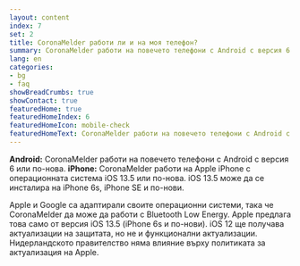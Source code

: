 ```yaml
---
layout: content
index: 7
set: 2
title: CoronaMelder работи ли и на моя телефон?
summary: CoronaMelder работи на повечето телефони с Android с версия 6 или по-нова и на iPhone с iOS 13.5 или по-нова.
lang: en
categories:
- bg
- faq
showBreadCrumbs: true
showContact: true
featuredHome: true
featuredHomeIndex: 6
featuredHomeIcon: mobile-check
featuredHomeText: CoronaMelder работи на повечето телефони с Android с версия 6 или по-нова и на iPhone с iOS 13.5 или по-нова.
---
```


**Android:** CoronaMelder работи на повечето телефони с Android с версия 6 или по-нова. 
**iPhone:** CoronaMelder работи на Apple iPhone с операционната система iOS 13.5 или по-нова. 
iOS 13.5 може да се инсталира на iPhone 6s, iPhone SE и по-нови. 

Apple и Google са адаптирали своите операционни системи, така че CoronaMelder да може да работи с Bluetooth Low Energy. Apple предлага това само от версия iOS 13.5 (iPhone 6s и по-нови). iOS 12 ще получава актуализации на защитата, но не и функционални актуализации. 
Нидерландското правителство няма влияние върху политиката за актуализация на Apple.
